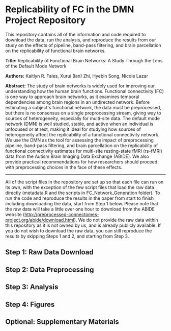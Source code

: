 # Replicability of FC in the DMN Project Repository
 
This repository contains all of the information and code required to download the data, run the analysis, and reproduce the results from our study on the effects of pipeline, band-pass filtering, and brain parcellation on the replicability of functional brain networks.

**Title:** Replicability of Functional Brain Networks: A Study Through the Lens of the Default Mode Network

**Authors:** Kaitlyn R. Fales, Xurui (Ian) Zhi, Hyebin Song, Nicole Lazar

**Abstract:** The study of brain networks is widely used for improving our understanding how the human brain functions. Functional connectivity (FC) is one way to approach brain networks, as it examines temporal dependencies among brain regions in an undirected network. Before estimating a subject's functional network, the data must be preprocessed, but there is no consensus on a single preprocessing stream, giving way to sources of heterogeneity, especially for multi-site data. The default mode network (DMN) is well studied, stable, and active when an individual is unfocused or at rest, making it ideal for studying how sources of heterogeneity affect the replicability of a functional connectivity network. We use the DMN as the tool for assessing the impact of preprocessing pipeline, band-pass filtering, and brain parcellation on the replicability of functional connectivity estimates for multi-site resting-state fMRI (rs-fMRI) data from the Autism Brain Imaging Data Exchange (ABIDE). We also provide practical recommendations for how researchers should proceed with preprocessing choices in the face of these effects.

-----

All of the script files in the repository are set up so that each file can run on its own, with the exception of the few script files that load the raw data directly (metadata.R and the scripts in FC_Network_Generation folder). To run the code and reproduce the results in the paper from start to finish including downloading the data, start from Step 1 below. Please note that the raw data will take a little over one hour to download from the ABIDE website (http://preprocessed-connectomes-project.org/abide/download.html). We do not provide the raw data within this repository as it is not owned by us, and is already publicly available. If you do not wish to download the raw data, you can still reproduce the results by skipping Steps 1 and 2, and starting from Step 3.

## Step 1: Raw Data Download

## Step 2: Data Preprocessing

## Step 3: Analysis

## Step 4: Figures

## Optional: Supplementary Materials



